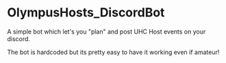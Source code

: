 # OlympusHosts_DiscordBot

A simple bot which let's you "plan" and post UHC Host events on your discord.

The bot is hardcoded but its pretty easy to have it working even if amateur!
